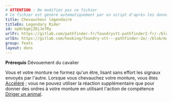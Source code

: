 ```yaml
---
# ATTENTION : Ne modifiez pas ce fichier
# Ce fichier est généré automatiquement par un script d'après les données du module Foundry VTT officiel et de sa traduction
title: Chevaucheur légendaire
titleEn: Legendary Rider
id: epNrbgmjZDjJe7Ry
urlFr: https://gitlab.com/pathfinder-fr/foundryvtt-pathfinder2-fr/-/blob/master/data/feats/epNrbgmjZDjJe7Ry.htm
urlEn: https://gitlab.com/hooking/foundry-vtt---pathfinder-2e/-/blob/master/packs/data/feats.db/legendary-rider.json
group: feats
layout: dons
---
```

**Prérequis** Dévouement du cavalier

Vous et votre monture ne formez qu'un être, lisant sans effort les signaux envoyés par l'autre. Lorsque vous chevauchez votre monture, vous êtes [Accéléré](../etats/accéléré.md) ; vous ne pouvez utiliser la réaction supplémentaire que pour donner des ordres à votre monture en utilisant l'action de compétence [Diriger un animal](../actions/diriger-un-animal.md).


